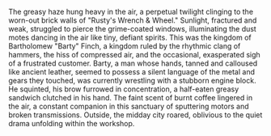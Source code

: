 The greasy haze hung heavy in the air, a perpetual twilight clinging to the worn-out brick walls of "Rusty's Wrench & Wheel."  Sunlight, fractured and weak, struggled to pierce the grime-coated windows, illuminating the dust motes dancing in the air like tiny, defiant spirits.  This was the kingdom of Bartholomew "Barty" Finch, a kingdom ruled by the rhythmic clang of hammers, the hiss of compressed air, and the occasional, exasperated sigh of a frustrated customer.  Barty, a man whose hands, tanned and calloused like ancient leather, seemed to possess a silent language of the metal and gears they touched, was currently wrestling with a stubborn engine block.  He squinted, his brow furrowed in concentration, a half-eaten greasy sandwich clutched in his hand.  The faint scent of burnt coffee lingered in the air, a constant companion in this sanctuary of sputtering motors and broken transmissions.  Outside, the midday city roared, oblivious to the quiet drama unfolding within the workshop.
